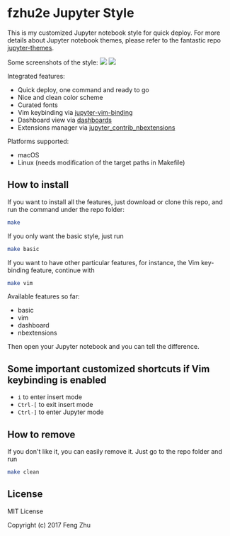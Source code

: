 # fzhu2e Jupyter Style

This is my customized Jupyter notebook style for quick deploy.
For more details about Jupyter notebook themes, please refer to
the fantastic repo
[jupyter-themes](https://github.com/dunovank/jupyter-themes).

Some screenshots of the style:
![](https://ooo.0o0.ooo/2017/06/19/59473e8d26abe.jpg)
![](https://ooo.0o0.ooo/2017/06/19/59473e8d2a7dd.jpg)

Integrated features:
+ Quick deploy, one command and ready to go
+ Nice and clean color scheme
+ Curated fonts
+ Vim keybinding via
    [jupyter-vim-binding](https://github.com/lambdalisue/jupyter-vim-binding)
+ Dashboard view via [dashboards](https://github.com/jupyter/dashboards)
+ Extensions manager via
    [jupyter_contrib_nbextensions](https://github.com/ipython-contrib/jupyter_contrib_nbextensions)

Platforms supported:
+ macOS
+ Linux (needs modification of the target paths in Makefile)

## How to install
If you want to install all the features, just download or clone this repo, and run the command
under the repo folder:
```bash
make
```

If you only want the basic style, just run
```bash
make basic
```

If you want to have other particular features, for instance, the Vim key-binding feature, continue with
```bash
make vim
```

Available features so far:
+ basic
+ vim
+ dashboard
+ nbextensions

Then open your Jupyter notebook and you can tell the difference.

## Some important customized shortcuts if Vim keybinding is enabled
+ `i` to enter insert mode
+ `Ctrl-[` to exit insert mode
+ `Ctrl-]` to enter Jupyter mode


## How to remove
If you don't like it, you can easily remove it.
Just go to the repo folder and run
```bash
make clean
```

## License
MIT License

Copyright (c) 2017 Feng Zhu
